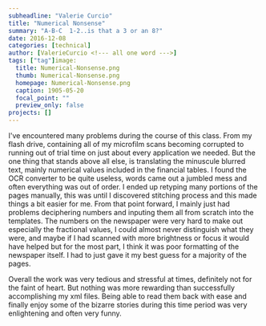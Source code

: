```yaml
---
subheadline: "Valerie Curcio"
title: "Numerical Nonsense"
summary: "A-B-C  1-2..is that a 3 or an 8?"
date: 2016-12-08
categories: [technical]
author: [ValerieCurcio <!--- all one word --->]
tags: ["tag"]image:
  title: Numerical-Nonsense.png
  thumb: Numerical-Nonsense.png
  homepage: Numerical-Nonsense.png
  caption: 1905-05-20
  focal_point: ""
  preview_only: false
projects: []
---
```


I've encountered many problems during the course of this class.  From
my flash drive, containing all of my microfilm scans becoming corrupted to
running out of trial time on just about every application we needed.  But the one
thing that stands above all else, is translating the minuscule blurred text,
mainly numerical values included in the financial tables.  I found the OCR
converter to be quite useless, words came out a jumbled mess and often
everything was out of order.  I ended up retyping many portions of the pages
manually, this was until I discovered stitching process and this made things a
bit easier for me.  From that point forward, I mainly just had problems
deciphering numbers and inputing them all from scratch into the templates.  The
numbers on the newspaper were very hard to make out especially the fractional
values, I could almost never distinguish what they were, and maybe if I had
scanned with more brightness or focus it would have helped but for the most
part, I think it was poor formatting of the newspaper itself.  I had to just gave
it my best guess for a majority of the pages.

Overall the work was very tedious and stressful at times, definitely not for the
faint of heart.  But nothing was more rewarding than successfully accomplishing
my xml files.  Being able to read them back with ease and finally enjoy some of
the bizarre stories during this time period was very enlightening and often
very funny.
